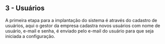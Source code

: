 ## 3 - Usuários

A primeira etapa para a implantação do sistema é através do cadastro de usuários, aqui o gestor da empresa cadastra novos usuários com nome de usuário, e-mail e senha, é enviado pelo e-mail do usuário para que seja iniciada a configuração.
